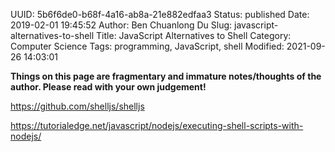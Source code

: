 UUID: 5b6f6de0-b68f-4a16-ab8a-21e882edfaa3
Status: published
Date: 2019-02-01 19:45:52
Author: Ben Chuanlong Du
Slug: javascript-alternatives-to-shell
Title: JavaScript Alternatives to Shell
Category: Computer Science
Tags: programming, JavaScript, shell
Modified: 2021-09-26 14:03:01

**Things on this page are fragmentary and immature notes/thoughts of the author. Please read with your own judgement!**

https://github.com/shelljs/shelljs

https://tutorialedge.net/javascript/nodejs/executing-shell-scripts-with-nodejs/

